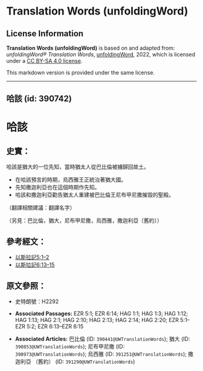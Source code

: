 # Translation Words (unfoldingWord)

## License Information

**Translation Words (unfoldingWord)** is based on and adapted from: _unfoldingWord® Translation Words_, [unfoldingWord](https://unfoldingword.org/utw), 2022, which is licensed under a [CC BY-SA 4.0 license](https://creativecommons.org/licenses/by-sa/4.0/legalcode.en).

This markdown version is provided under the same license.



--------------------------------

## 哈該 (id: 390742)

哈該
==

史實：
---

哈該是猶大的一位先知，當時猶太人從巴比倫被擄歸回故土。

* 在哈該預言的時期，烏西雅王正統治著猶大國。
* 先知撒迦利亞也在這個時期作先知。
* 哈該和撒迦利亞勸告猶太人重建被巴比倫王尼布甲尼撒摧毀的聖殿。

（翻譯相關建議：翻譯名字）

（另見：巴比倫，猶大，尼布甲尼撒，烏西雅，撒迦利亞〔舊約〕）

參考經文：
-----

* [以斯拉記5:1–2](https://ref.ly/Ezra5:1-Ezra5:2)
* [以斯拉記6:13–15](https://ref.ly/Ezra6:13-Ezra6:15)

原文參照：
-----

* 史特朗號：H2292

* **Associated Passages:** EZR 5:1; EZR 6:14; HAG 1:1; HAG 1:3; HAG 1:12; HAG 1:13; HAG 2:1; HAG 2:10; HAG 2:13; HAG 2:14; HAG 2:20; EZR 5:1–EZR 5:2; EZR 6:13–EZR 6:15
* **Associated Articles:** 巴比倫 (ID: `390441@UWTranslationWords`); 猶大 (ID: `390853@UWTranslationWords`); 尼布甲尼撒 (ID: `390973@UWTranslationWords`); 烏西雅 (ID: `391251@UWTranslationWords`); 撒迦利亞 （舊約） (ID: `391290@UWTranslationWords`)

